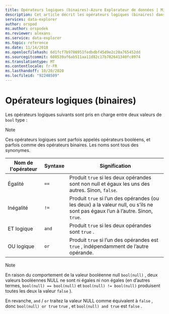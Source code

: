 ```yaml
---
title: Opérateurs logiques (binaires)-Azure Explorateur de données | Microsoft Docs
description: Cet article décrit les opérateurs logiques (binaires) dans Azure Explorateur de données.
services: data-explorer
author: orspod
ms.author: orspodek
ms.reviewer: alexans
ms.service: data-explorer
ms.topic: reference
ms.date: 11/14/2018
ms.openlocfilehash: 6d1fcf7b9786951fedbdbf45d9e2c20a765452dd
ms.sourcegitcommit: 608539af6ab511aa11d82c17b782641340fc8974
ms.translationtype: MT
ms.contentlocale: fr-FR
ms.lasthandoff: 10/20/2020
ms.locfileid: "92248509"
---
```

# <a name="logical-binary-operators"></a>Opérateurs logiques (binaires)

Les opérateurs logiques suivants sont pris en charge entre deux valeurs de `bool` type :

> [!NOTE]
> Ces opérateurs logiques sont parfois appelés opérateurs booléens, et parfois comme des opérateurs binaires. Les noms sont tous des synonymes.

|Nom de l'opérateur|Syntaxe|Signification|
|-------------|------|-------|
|Égalité     |`==`  |Produit `true` si les deux opérandes sont non null et égaux les uns des autres. Sinon, `false`.|
|Inégalité   |`!=`  |Produit `true` si l’un des opérandes (ou les deux) a la valeur null, ou s’ils ne sont pas égaux l’un à l’autre. Sinon, `true`.|
|ET logique  |`and` |Produit `true` si les deux opérandes sont `true` .|
|OU logique   |`or`  |Produit `true` si l’un des opérandes est `true` , indépendamment de l’autre opérande.|

> [!NOTE]
> En raison du comportement de la valeur booléenne null `bool(null)` , deux valeurs booléennes NULL ne sont ni égales ni non égales (en d’autres termes, `bool(null) == bool(null)` et `bool(null) != bool(null)` produisent toutes les deux la valeur `false` ).
>
> En revanche, `and` / `or` traitez la valeur NULL comme équivalent à `false` , donc `bool(null) or true` `true` , et `bool(null) and true` est `false` .